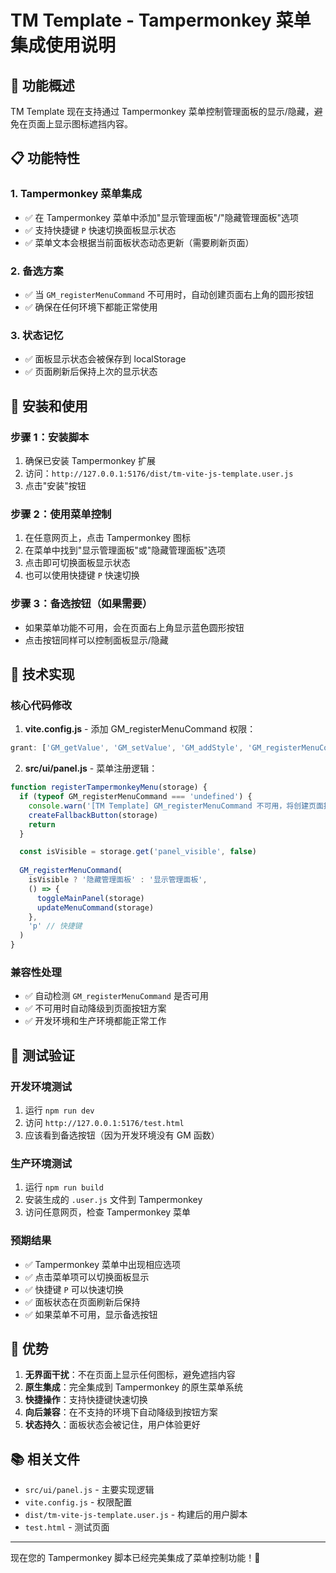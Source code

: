 # TM Template - Tampermonkey 菜单集成使用说明

## 🎯 功能概述

TM Template 现在支持通过 Tampermonkey 菜单控制管理面板的显示/隐藏，避免在页面上显示图标遮挡内容。

## 📋 功能特性

### 1. Tampermonkey 菜单集成
- ✅ 在 Tampermonkey 菜单中添加"显示管理面板"/"隐藏管理面板"选项
- ✅ 支持快捷键 `P` 快速切换面板显示状态
- ✅ 菜单文本会根据当前面板状态动态更新（需要刷新页面）

### 2. 备选方案
- ✅ 当 `GM_registerMenuCommand` 不可用时，自动创建页面右上角的圆形按钮
- ✅ 确保在任何环境下都能正常使用

### 3. 状态记忆
- ✅ 面板显示状态会被保存到 localStorage
- ✅ 页面刷新后保持上次的显示状态

## 🚀 安装和使用

### 步骤 1：安装脚本
1. 确保已安装 Tampermonkey 扩展
2. 访问：`http://127.0.0.1:5176/dist/tm-vite-js-template.user.js`
3. 点击"安装"按钮

### 步骤 2：使用菜单控制
1. 在任意网页上，点击 Tampermonkey 图标
2. 在菜单中找到"显示管理面板"或"隐藏管理面板"选项
3. 点击即可切换面板显示状态
4. 也可以使用快捷键 `P` 快速切换

### 步骤 3：备选按钮（如果需要）
- 如果菜单功能不可用，会在页面右上角显示蓝色圆形按钮
- 点击按钮同样可以控制面板显示/隐藏

## 🔧 技术实现

### 核心代码修改

1. **vite.config.js** - 添加 GM_registerMenuCommand 权限：
```javascript
grant: ['GM_getValue', 'GM_setValue', 'GM_addStyle', 'GM_registerMenuCommand']
```

2. **src/ui/panel.js** - 菜单注册逻辑：
```javascript
function registerTampermonkeyMenu(storage) {
  if (typeof GM_registerMenuCommand === 'undefined') {
    console.warn('[TM Template] GM_registerMenuCommand 不可用，将创建页面按钮作为备选方案')
    createFallbackButton(storage)
    return
  }

  const isVisible = storage.get('panel_visible', false)
  
  GM_registerMenuCommand(
    isVisible ? '隐藏管理面板' : '显示管理面板',
    () => {
      toggleMainPanel(storage)
      updateMenuCommand(storage)
    },
    'p' // 快捷键
  )
}
```

### 兼容性处理
- ✅ 自动检测 `GM_registerMenuCommand` 是否可用
- ✅ 不可用时自动降级到页面按钮方案
- ✅ 开发环境和生产环境都能正常工作

## 📝 测试验证

### 开发环境测试
1. 运行 `npm run dev`
2. 访问 `http://127.0.0.1:5176/test.html`
3. 应该看到备选按钮（因为开发环境没有 GM 函数）

### 生产环境测试
1. 运行 `npm run build`
2. 安装生成的 `.user.js` 文件到 Tampermonkey
3. 访问任意网页，检查 Tampermonkey 菜单

### 预期结果
- ✅ Tampermonkey 菜单中出现相应选项
- ✅ 点击菜单项可以切换面板显示
- ✅ 快捷键 `P` 可以快速切换
- ✅ 面板状态在页面刷新后保持
- ✅ 如果菜单不可用，显示备选按钮

## 🎉 优势

1. **无界面干扰**：不在页面上显示任何图标，避免遮挡内容
2. **原生集成**：完全集成到 Tampermonkey 的原生菜单系统
3. **快捷操作**：支持快捷键快速切换
4. **向后兼容**：在不支持的环境下自动降级到按钮方案
5. **状态持久**：面板状态会被记住，用户体验更好

## 📚 相关文件

- `src/ui/panel.js` - 主要实现逻辑
- `vite.config.js` - 权限配置
- `dist/tm-vite-js-template.user.js` - 构建后的用户脚本
- `test.html` - 测试页面

---

现在您的 Tampermonkey 脚本已经完美集成了菜单控制功能！🎊
